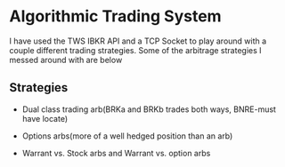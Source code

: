 # Algorithmic Trading System
I have used the TWS IBKR API and a TCP Socket to play around with a couple different trading strategies. Some of the arbitrage strategies I messed around with are below


## Strategies



- Dual class trading arb(BRKa and BRKb trades both ways, BNRE-must have locate)

- Options arbs(more of a well hedged position than an arb)
  
- Warrant vs. Stock arbs and Warrant vs. option arbs
 
